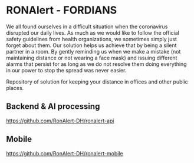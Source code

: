 # RONAlert - FORDIANS

We all found ourselves in a difficult situation when the coronavirus disrupted our daily lives. As much as we would like to follow the official safety guidelines from health organizations, we sometimes simply just forget about them. Our solution helps us achieve that by being a silent partner in a room. By gently reminding us when we make a mistake (not maintaining distance or not wearing a face mask) and issuing different alarms that persist for as long as we do not resolve them doing everything in our power to stop the spread was never easier.

Repository of solution for keeping your distance in offices and other public places.

## Backend & AI processing
https://github.com/RonAlert-DH/ronalert-api

## Mobile
https://github.com/RonAlert-DH/ronalert-mobile
